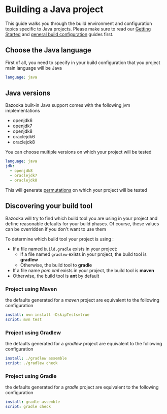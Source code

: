 # Building a Java project

This guide walks you through the build environment and configuration topics specific to Java projects. Please make sure to read our [Getting Started](./home/getting_started) and [general build configuration](/home/build_configuration) guides first.

## Choose the Java language

First of all, you need to specify in your build configuration that you project main language will be Java

```yaml
language: java
```

## Java versions

Bazooka built-in Java support comes with the following jvm implementations

* openjdk6
* openjdk7
* openjdk8
* oraclejdk6
* oraclejdk8

You can choose multiple versions on which your project will be tested

```yaml
language: java
jdk:
  - openjdk8
  - oraclejdk7
  - oraclejdk8
```

This will generate [permutations](/home/permutations) on which your project will be tested

## Discovering your build tool

Bazooka will try to find which build tool you are using in your project and define reasonable defaults for your build phases. Of course, these values can be overridden if you don't want to use them

To determine which build tool your project is using :

* If a file named `build.gradle` exists in your project:
    * If a file named `gradlew` exists in your project, the build tool is **gradlew**
    * Otherwise, the build tool to **gradle**
* If a file name *pom.xml* exists in your project, the build tool is **maven**
* Otherwise, the build tool is **ant** by default

### Project using Maven

the defaults generated for a *maven* project are equivalent to the following configuration

```yaml
install: mvn install -DskipTests=true
script: mvn test
```

### Project using Gradlew

the defaults generated for a *gradlew* project are equivalent to the following configuration

```yaml
install: ./gradlew assemble
script: ./gradlew check
```

### Project using Gradle

the defaults generated for a *gradle* project are equivalent to the following configuration

```yaml
install: gradle assemble
script: gradle check
```
